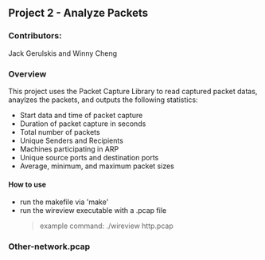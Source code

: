 ## Project 2 - Analyze Packets
### Contributors: 
Jack Gerulskis and Winny Cheng

### Overview

This project uses the Packet Capture Library to read captured packet datas, anaylzes the packets, and outputs the following statistics:
- Start data and time of packet capture
- Duration of packet capture in seconds
- Total number of packets
- Unique Senders and Recipients
- Machines participating in ARP
- Unique source ports and destination ports
- Average, minimum, and maximum packet sizes

#### How to use

- run the makefile via 'make'
- run the wireview executable with a .pcap file
    > example command: ./wireview http.pcap

### Other-network.pcap